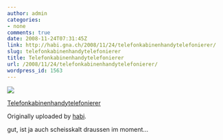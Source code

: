 ```yaml
---
author: admin
categories:
- none
comments: true
date: 2008-11-24T07:31:45Z
link: http://habi.gna.ch/2008/11/24/telefonkabinenhandytelefonierer/
slug: telefonkabinenhandytelefonierer
title: Telefonkabinenhandytelefonierer
url: /2008/11/24/telefonkabinenhandytelefonierer/
wordpress_id: 1563
---
```


[![](http://farm4.static.flickr.com/3157/3053992904_919025f59d_m.jpg)](http://www.flickr.com/photos/habi/3053992904/)
   

 
  [Telefonkabinenhandytelefonierer](http://www.flickr.com/photos/habi/3053992904/)
    

  Originally uploaded by [habi](http://www.flickr.com/people/habi/).
 



gut, ist ja auch scheisskalt draussen im moment...
  


